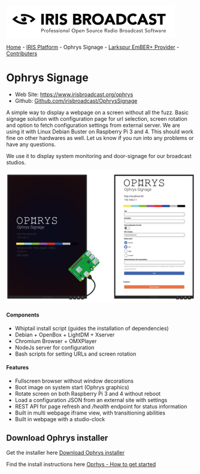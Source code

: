 ![IRIS Broadcast](../logo-iris.png)

[Home](../README.md) - [IRIS Platform](../README_IRIS.md) - Ophrys Signage - [Larkspur EmBER+ Provider](../larkspur/README_LARKSPUR.md) - [Contributers](../README_CONTRIBUTERS.md)


# Ophrys Signage

* Web Site: https://www.irisbroadcast.org/ophrys
* Github: [Github.com/irisbroadcast/OphrysSignage](https://github.com/IrisBroadcast/OphrysSignage)

A simple way to display a webpage on a screen without all the fuzz.
Basic signage solution with configuration page for url selection,
screen rotation and option to fetch configuration settings from
external server. We are using it with Linux Debian Buster on
Raspberry Pi 3 and 4. This should work fine on other hardwares
as well. Let us know if you run into any problems or have any questions.

We use it to display system monitoring and door-signage for our broadcast studios.

![Ophrys Signage Screenshot](signage-screenshot.png)

#### Components
- Whiptail install script (guides the installation of dependencies)
- Debian + OpenBox + LightDM + Xserver
- Chromium Browser + OMXPlayer
- NodeJs server for configuration
- Bash scripts for setting URLs and screen rotation

#### Features
- Fullscreen browser without window decorations
- Boot image on system start (Ophrys graphics)
- Rotate screen on both Raspberry Pi 3 and 4 without reboot
- Load a configuration JSON from an external site with settings
- REST API for page refresh and */health* endpoint for status information
- Built in multi webpage iframe view, with transitioning abilities
- Built in webpage with a studio-clock

## Download Ophrys installer
Get the installer here [Download Ophrys installer ](http://irisbroadcast.com/ophrys/install.tar.gz)

Find the install instructions here [Oprhys - How to get started ](https://github.com/IrisBroadcast/OphrysSignage/blob/master/README.md#how-to-get-started-using-a-raspberry-pi)
